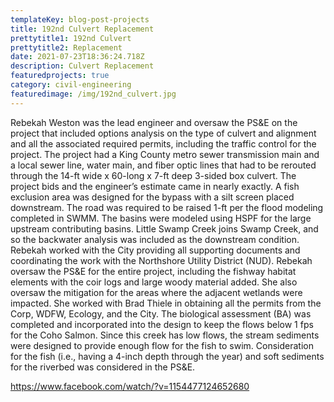 ```yaml
---
templateKey: blog-post-projects
title: 192nd Culvert Replacement
prettytitle1: 192nd Culvert
prettytitle2: Replacement
date: 2021-07-23T18:36:24.718Z
description: Culvert Replacement
featuredprojects: true
category: civil-engineering
featuredimage: /img/192nd_culvert.jpg
---
```

Rebekah Weston was the lead engineer and oversaw the PS&E on the project that included options analysis on the type of culvert and alignment and all the associated required permits, including the traffic control for the project. The project had a King County metro sewer transmission main and a local sewer line, water main, and fiber optic lines that had to be rerouted through the 14-ft wide x 60-long x 7-ft deep 3-sided box culvert. The project bids and the engineer’s estimate came in nearly exactly. A fish exclusion area was designed for the bypass with a silt screen placed downstream. The road was required to be raised 1-ft per the flood modeling completed in SWMM.   The basins were modeled using HSPF for the large upstream contributing basins. Little Swamp Creek joins Swamp Creek, and so the backwater analysis was included as the downstream condition.  Rebekah worked with the City providing all supporting documents and coordinating the work with the Northshore Utility District (NUD). Rebekah oversaw the PS&E for the entire project, including the fishway habitat elements with the coir logs and large woody material added. She also oversaw the mitigation for the areas where the adjacent wetlands were impacted. She worked with Brad Thiele in obtaining all the permits from the Corp, WDFW, Ecology, and the City. The biological assessment (BA) was completed and incorporated into the design to keep the flows below 1 fps for the Coho Salmon. Since this creek has low flows, the stream sediments were designed to provide enough flow for the fish to swim. Consideration for the fish (i.e., having a 4-inch depth through the year) and soft sediments for the riverbed was considered in the PS&E.

<https://www.facebook.com/watch/?v=1154477124652680>